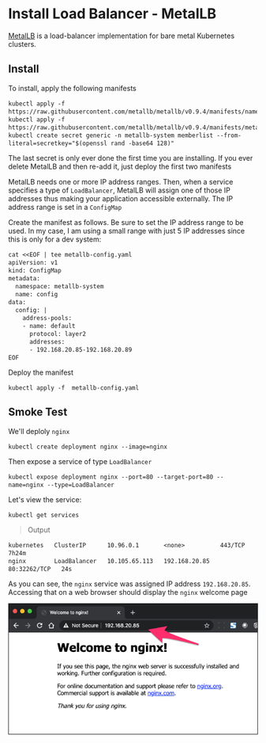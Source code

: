 # Install Load Balancer - MetalLB

[MetalLB](https://metallb.universe.tf/) is a load-balancer implementation for bare metal Kubernetes clusters.


## Install

To install, apply the following manifests

```
kubectl apply -f https://raw.githubusercontent.com/metallb/metallb/v0.9.4/manifests/namespace.yaml
kubectl apply -f https://raw.githubusercontent.com/metallb/metallb/v0.9.4/manifests/metallb.yaml
kubectl create secret generic -n metallb-system memberlist --from-literal=secretkey="$(openssl rand -base64 128)"
```

The last secret is only ever done the first time you are installing.  If you ever delete MetalLB and then re-add it, just deploy the first two manifests

MetalLB needs one or more IP address ranges.  Then, when a service specifies a type of `LoadBalancer`, MetalLB will assign one of those IP addresses thus making your application accessible externally.  The IP address range is set in a `ConfigMap`

Create the manifest as follows.  Be sure to set the IP address range to be used.  In my case, I am using a small range with just 5 IP addresses since this is only for a dev system:

```
cat <<EOF | tee metallb-config.yaml
apiVersion: v1
kind: ConfigMap
metadata:
  namespace: metallb-system
  name: config
data:
  config: |
    address-pools:
    - name: default
      protocol: layer2
      addresses:
      - 192.168.20.85-192.168.20.89
EOF
```

Deploy the manifest

```
kubectl apply -f  metallb-config.yaml
```

## Smoke Test

We'll deploly `nginx`

```
kubectl create deployment nginx --image=nginx
```

Then expose a service of type `LoadBalancer`

```
kubectl expose deployment nginx --port=80 --target-port=80 --name=nginx --type=LoadBalancer
```

Let's view the service:

```
kubectl get services
```

> Output

```
kubernetes   ClusterIP      10.96.0.1       <none>          443/TCP        7h24m
nginx        LoadBalancer   10.105.65.113   192.168.20.85   80:32262/TCP   24s
```
As you can see, the `nginx` service was assigned IP address `192.168.20.85`.  Accessing that on a web browser should display the `nginx` welcome page

<img src="https://github.com/dleewo/kubernetes-bare-metal-tasks/raw/main/images/metallb-nginx.png" width="600" border="1" />







